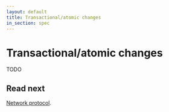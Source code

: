 ```yaml
---
layout: default
title: Transactional/atomic changes
in_section: spec
---
```


# Transactional/atomic changes

TODO

## Read next

[Network protocol](../network/).